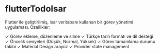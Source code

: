 # flutterTodoIsar

Flutter ile geliştirilmiş, Isar veritabanı kullanan bir görev yönetimi uygulaması. Özellikler:

✓ Görev ekleme, düzenleme ve silme
✓ Türkçe tarih formatı ve dil desteği
✓ Öncelik seviyeleri (Düşük, Normal, Yüksek)
✓ Görev tamamlama durumu takibi
✓ Material Design arayüz
✓ Provider state management
